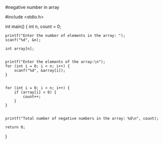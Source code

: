 #negative number in array

#include <stdio.h>


int main() {
    int n, count = 0;

    
    printf("Enter the number of elements in the array: ");
    scanf("%d", &n);

    int array[n]; 

    
    printf("Enter the elements of the array:\n");
    for (int i = 0; i < n; i++) {
        scanf("%d", &array[i]);
    }

    
    for (int i = 0; i < n; i++) {
        if (array[i] < 0) {
            count++;
        }
    }


    printf("Total number of negative numbers in the array: %d\n", count);

    return 0;
}
#


